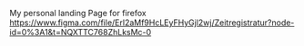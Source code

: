 My personal landing Page for firefox
https://www.figma.com/file/Erl2aMf9HcLEyFHyGjl2wj/Zeitregistratur?node-id=0%3A1&t=NQXTTC768ZhLksMc-0

